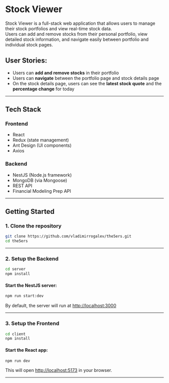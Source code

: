 # Stock Viewer

Stock Viewer is a full-stack web application that allows users to manage their stock portfolios and view real-time stock data.  
Users can add and remove stocks from their personal portfolio, view detailed stock information, and navigate easily between portfolio and individual stock pages.

## User Stories:

- Users can **add and remove stocks** in their portfolio
- Users can **navigate** between the portfolio page and stock details page
- On the stock details page, users can see the **latest stock quote** and the **percentage change** for today
---

## Tech Stack

### Frontend
- React
- Redux (state management)
- Ant Design (UI components)
- Axios

### Backend
- NestJS (Node.js framework)
- MongoDB (via Mongoose)
- REST API
- Financial Modeling Prep API

---

## Getting Started

### 1. Clone the repository

```bash
git clone https://github.com/vladimirrogalev/the5ers.git
cd the5ers
```

---

### 2. Setup the Backend

```bash
cd server
npm install
```

#### Start the NestJS server:

```bash
npm run start:dev
```

By default, the server will run at [http://localhost:3000](http://localhost:4000)

---

### 3. Setup the Frontend

```bash
cd client
npm install
```

#### Start the React app:

```bash
npm run dev
```

This will open [http://localhost:5173](http://localhost:3000) in your browser.

---


